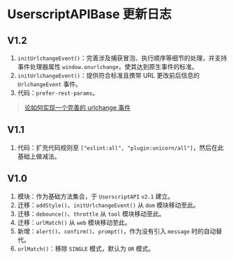 # UserscriptAPIBase 更新日志

## V1.2

1. `initUrlchangeEvent()`：完善涉及捕获冒泡、执行顺序等细节的处理，并支持事件处理器属性 `window.onurlchange`，使其达到原生事件的标准。
2. `initUrlchangeEvent()`：提供符合标准且携带 URL 更改前后信息的 `UrlchangeEvent` 事件。
3. 代码：`prefer-rest-params`。

> [论如何实现一个完善的 urlchange 事件](../../../doc/论如何实现一个完善的%20urlchange%20事件.md)

## V1.1

1. 代码：扩充代码规则至 `["eslint:all", "plugin:unicorn/all"]`，然后在此基础上做减法。

## V1.0

1. 模块：作为基础方法集合，于 `UserscriptAPI` `v2.1` 建立。
2. 迁移：`addStyle()`、`initUrlchangeEvent()` 从 `dom` 模块移动至此。
3. 迁移：`debounce()`、`throttle` 从 `tool` 模块移动至此。
4. 迁移：`urlMatch()` 从 `web` 模块移动至此。
5. 新增：`alert()`、`confirm()`、`prompt()`，作为没有引入 `message` 时的自动替代。
6. `urlMatch()`：移除 `SINGLE` 模式，默认为 `OR` 模式。

